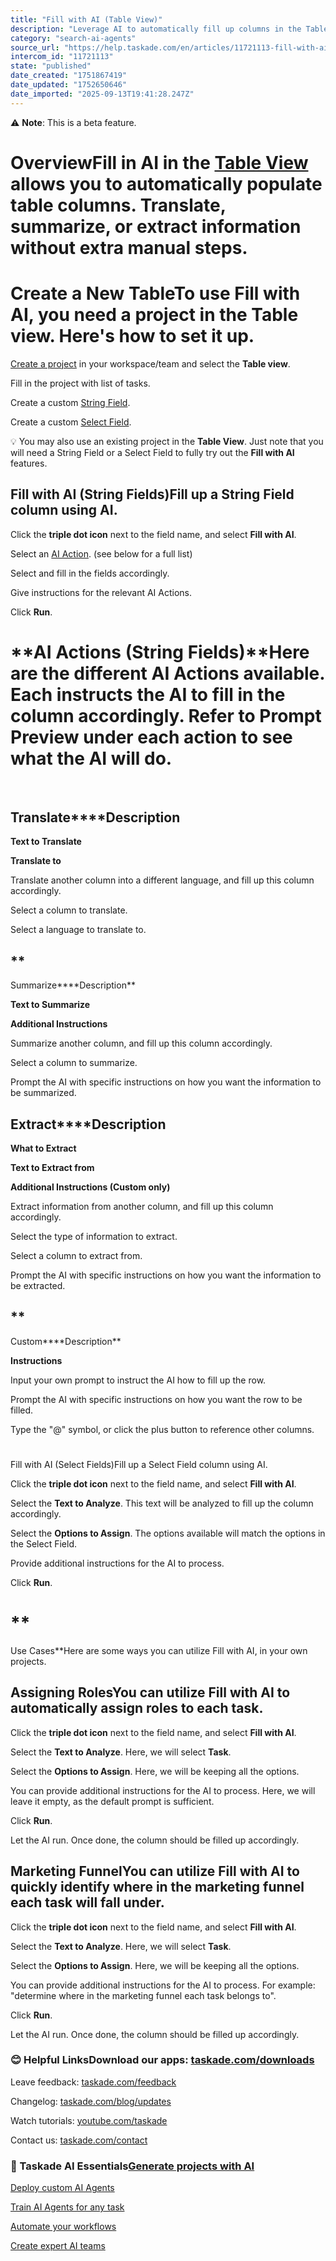 ```yaml
---
title: "Fill with AI (Table View)"
description: "Leverage AI to automatically fill up columns in the Table View."
category: "search-ai-agents"
source_url: "https://help.taskade.com/en/articles/11721113-fill-with-ai-table-view"
intercom_id: "11721113"
state: "published"
date_created: "1751867419"
date_updated: "1752650646"
date_imported: "2025-09-13T19:41:28.247Z"
---
```


⚠️ **Note**: This is a beta feature.

# OverviewFill in AI in the [Table View](https://help.taskade.com/en/articles/8958389-table-view) allows you to automatically populate table columns. Translate, summarize, or extract information without extra manual steps.

# Create a New TableTo use Fill with AI, you need a project in the Table view. Here's how to set it up.

[Create a project](https://help.taskade.com/en/articles/8958370-create-a-project) in your workspace/team and select the **Table view**.
​

Fill in the project with list of tasks.
​

Create a custom [String Field](https://help.taskade.com/en/articles/9767679-custom-fields).
​

Create a custom [Select Field](https://help.taskade.com/en/articles/9767679-custom-fields).
​

💡 You may also use an existing project in the **Table View**. Just note that you will need a String Field or a Select Field to fully try out the **Fill with AI** features.

## Fill with AI (String Fields)Fill up a String Field column using AI. 

Click the **triple dot icon** next to the field name, and select **Fill with AI**.
​

Select an [AI Action](#h_cb46ad3e02). (see below for a full list)
​

Select and fill in the fields accordingly.

Give instructions for the relevant AI Actions.

Click **Run**.
​

# **AI Actions (String Fields)**Here are the different AI Actions available. Each instructs the AI to fill in the column accordingly. Refer to **Prompt Preview** under each action to see what the AI will do.
​

## **Translate****Description**

**Text to Translate**

**Translate to**

Translate another column into a different language, and fill up this column accordingly.

Select a column to translate. 

Select a language to translate to.

## **
Summarize****Description**

**Text to Summarize**

**Additional Instructions**

Summarize another column, and fill up this column accordingly.

Select a column to summarize. 

Prompt the AI with specific instructions on how you want the information to be summarized.

## **Extract****Description**

**What to Extract**

**Text to Extract from**

**Additional Instructions (Custom only)**

Extract information from another column, and fill up this column accordingly.

Select the type of information to extract.

Select a column to extract from. 

Prompt the AI with specific instructions on how you want the information to be extracted.

## **
Custom****Description**

**Instructions**

Input your own prompt to instruct the AI how to fill up the row.

Prompt the AI with specific instructions on how you want the row to be filled.

Type the "@" symbol, or click the plus button to reference other columns.

# # 
Fill with AI (Select Fields)Fill up a Select Field column using AI. 

Click the **triple dot icon** next to the field name, and select **Fill with AI**.

Select the **Text to Analyze**. This text will be analyzed to fill up the column accordingly.
​

Select the **Options to Assign**. The options available will match the options in the Select Field.
​

Provide additional instructions for the AI to process.
​

Click **Run**.
​

# ** 
Use Cases**Here are some ways you can utilize Fill with AI, in your own projects.

## Assigning RolesYou can utilize Fill with AI to automatically assign roles to each task.

Click the **triple dot icon** next to the field name, and select **Fill with AI**.

Select the **Text to Analyze**. Here, we will select **Task**.
​

Select the **Options to Assign**. Here, we will be keeping all the options.
​

You can provide additional instructions for the AI to process. Here, we will leave it empty, as the default prompt is sufficient.

Click **Run**.
​

Let the AI run. Once done, the column should be filled up accordingly.
​

## Marketing FunnelYou can utilize Fill with AI to quickly identify where in the marketing funnel each task will fall under.

Click the **triple dot icon** next to the field name, and select **Fill with AI**.
​

Select the **Text to Analyze**. Here, we will select **Task**.
​

Select the **Options to Assign**. Here, we will be keeping all the options.
​

You can provide additional instructions for the AI to process. For example: "determine where in the marketing funnel each task belongs to".
​

Click **Run**.
​

Let the AI run. Once done, the column should be filled up accordingly.
​

### **😊 Helpful Links**Download our apps: [taskade.com/downloads](https://taskade.com/downloads)

Leave feedback: [taskade.com/feedback](https://taskade.com/feedback)

Changelog: [taskade.com/blog/updates](https://taskade.com/blog/updates)

Watch tutorials: [youtube.com/taskade](https://youtube.com/taskade)

Contact us: [taskade.com/contact](https://taskade.com/contact)
​

### 🤖 Taskade AI Essentials[Generate projects with AI](https://help.taskade.com/en/articles/8958450-ai-project-studio)

[Deploy custom AI Agents](https://help.taskade.com/en/articles/8958457)

[Train AI Agents for any task](https://help.taskade.com/en/articles/9495190)

[Automate your workflows](https://help.taskade.com/en/articles/8958467-getting-started-with-automation)

[Create expert AI teams](https://help.taskade.com/en/articles/9254706-multi-agents)